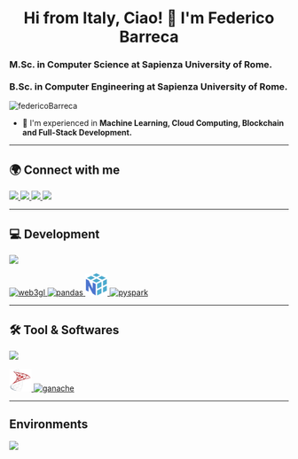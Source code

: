 # <h1 align="center">Hi from Italy, Ciao! 👋 I'm Federico Barreca</h1>
<h3 align="left">
  M.Sc. in Computer Science at Sapienza University of Rome.
  <br>  
  <br>
  B.Sc. in Computer Engineering at Sapienza University of Rome.
</h3>

<p align="left">
  <img
    src="https://komarev.com/ghpvc/?username=federicoBarreca"
    alt="federicoBarreca"
  />
</p>

- 🔭 I'm experienced in **Machine Learning, Cloud Computing, Blockchain and Full-Stack Development.**
  
---
## 🌍 Connect with me
<p align="left">
  <a href="https://www.linkedin.com/in/federico-barreca-b82718145/" target="blank">
    <img src="https://skillicons.dev/icons?i=linkedin" width="40"/>
  </a>
  <a href="https://instagram.com/fe_barret" target="blank">
    <img src="https://skillicons.dev/icons?i=instagram" width="40"/>
  </a>
  <a href="https://discord.gg/642845932282445837" target="blank">
    <img src="https://skillicons.dev/icons?i=discord" width="40"/>
  </a>
  <a href="mailto:federico.barreca97@gmail.com" target="blank">
    <img src="https://skillicons.dev/icons?i=gmail" width="40"/>
  </a>
</p>

---
## 💻 Development
<p align="left">
  <a href="https://skillicons.dev">
    <img src="https://skillicons.dev/icons?i=c,cpp,cs,java,py,dotnet,ts,js,html,css,react,threejs,jquery,bootstrap,nodejs,php,bash,powershell,latex,androidstudio,matlab,opencv,sklearn,tensorflow,pytorch,solidity,flask,scala,fastapi" />
  </a>
</p>
  <a href="https://get.webgl.org" target="_blank" rel="noreferrer">
    <img
      src="https://upload.wikimedia.org/wikipedia/commons/2/25/WebGL_Logo.svg"
      alt="web3gl"
      width="40"
      height="40"
    />
  </a>
    <a href="https://pandas.pydata.org/" target="_blank" rel="noreferrer">
    <img
      src="https://pandas.pydata.org/static/img/pandas_mark_white.svg"
      alt="pandas"
      width="40"
      height="40"
    />
  </a>
  <a href="https://numpy.org/" target="_blank" rel="noreferrer">
    <img
      src="https://github.com/devicons/devicon/blob/master/icons/numpy/numpy-original.svg"
      alt="numpy"
      width="40"
      height="40"
    />
  </a>
  

  
<a href="https://spark.apache.org/" target="_blank" rel="noreferrer">
    <img src="https://upload.wikimedia.org/wikipedia/commons/f/f3/Apache_Spark_logo.svg" alt="pyspark" width="40" height="40"/>
</a>
  
</p>

---
## 🛠️ Tool & Softwares
<p align="left">
  <a href="https://skillicons.dev">
    <img src="https://skillicons.dev/icons?i=visualstudio,vscode,postgres,unity,blender,aws,gcp,docker,npm,git,github,gitlab,figma,ipfs,remix,cmake,postman" />
  </a>
</p>
  <a href="https://www.microsoft.com/en/sql-server/sql-server-downloads" target="_blank" rel="noreferrer">
    <img
      src="https://github.com/devicons/devicon/blob/master/icons/microsoftsqlserver/microsoftsqlserver-original.svg"
      alt="sqlserver"
      width="40"
      height="40"
    />
  </a>

  <a href="https://www.trufflesuite.com/ganache" target="_blank" rel="noreferrer">
    <img src="https://trufflesuite.com/assets/logo.png" alt="ganache" width="40" height="40"/>
  </a>

---
## Environments
<p align="left">
  <a href="https://skillicons.dev">
    <img src="https://skillicons.dev/icons?i=linux,ubuntu,windows,apple,arduino" />
  </a>
</p>
    

